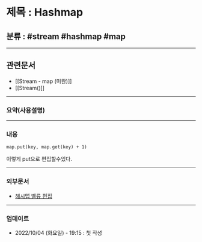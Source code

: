 # 제목 : Hashmap

## 분류 : #stream #hashmap #map

---
## 관련문서
- [[Stream - map (미완)]]
- [[Stream()]]
----
### 요약(사용설명)

---
### 내용
```
map.put(key, map.get(key) + 1)
```
이렇게 put으로 편집할수있다.

----
### 외부문서
- [해시맵 벨류 편집](https://stackoverflow.com/questions/4157972/how-to-update-a-value-given-a-key-in-a-hashmap)

----
### 업데이트
-  2022/10/04 (화요일) - 19:15 : 첫 작성